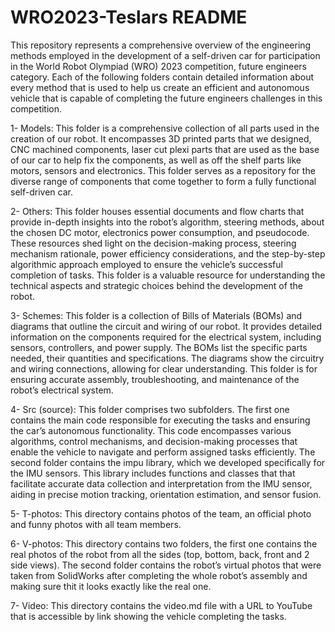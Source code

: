 WRO2023-Teslars README
====

This repository represents a comprehensive overview of the engineering methods employed in the development of a self-driven car for participation in the World Robot Olympiad (WRO) 2023 competition, future engineers category. Each of the following folders contain detailed information about every method that is used to help us create an efficient and autonomous vehicle that is capable of completing the future engineers challenges in this competition.

1-	 Models:
This folder is a comprehensive collection of all parts used in the creation of our robot. It encompasses 3D printed parts that we designed, CNC machined components, laser cut plexi parts that are used as the base of our car to help fix the components, as well as off the shelf parts like motors, sensors and electronics. This folder serves as a repository for the diverse range of components that come together to form a fully functional self-driven car.

2-	Others:
This folder houses essential documents and flow charts that provide in-depth insights into the robot’s algorithm, steering methods, about the chosen DC motor, electronics power consumption, and pseudocode. These resources shed light on the decision-making process, steering mechanism rationale, power efficiency considerations, and the step-by-step algorithmic approach employed to ensure the vehicle’s successful completion of tasks. This folder is a valuable resource for understanding the technical aspects and strategic choices behind the development of the robot.

3-	Schemes: 
This folder is a collection of Bills of Materials (BOMs) and diagrams that outline the circuit and wiring of our robot. It provides detailed information on the components required for the electrical system, including sensors, controllers, and power supply. The BOMs list the specific parts needed, their quantities and specifications. The diagrams show the circuitry and wiring connections, allowing for clear understanding. This folder is for ensuring accurate assembly, troubleshooting, and maintenance of the robot’s electrical system.

4-	Src (source):
This folder comprises two subfolders. The first one contains the main code responsible for executing the tasks and ensuring the car’s autonomous functionality. This code encompasses various algorithms, control mechanisms, and decision-making processes that enable the vehicle to navigate and perform assigned tasks efficiently. The second folder contains the impu library, which we developed specifically for the IMU sensors. This library includes functions and classes that that facilitate accurate data collection and interpretation from the IMU sensor, aiding in precise motion tracking, orientation estimation, and sensor fusion.

5-	T-photos:
This directory contains photos of the team, an official photo and funny photos with all team members.

6-	V-photos:
This directory contains two folders, the first one contains the real photos of the robot from all the sides (top, bottom, back, front and 2 side views). 
The second folder contains the robot’s virtual photos that were taken from SolidWorks after completing the whole robot’s assembly and making sure thit it looks exactly like the real one.

7-	Video:
This directory contains the video.md file with a URL to YouTube  that is accessible by link showing the vehicle completing the tasks.
